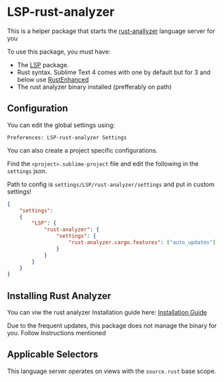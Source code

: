 # LSP-rust-analyzer

This is a helper package that starts the [rust-anallyzer](https://github.com/rust-analyzer/rust-analyzer) language server for you

To use this package, you must have:

- The [LSP](https://packagecontrol.io/packages/LSP) package.
- Rust syntax. Sublime Text 4 comes with one by default but for 3 and below use [RustEnhanced](https://packagecontrol.io/packages/Rust%20Enhanced)
- The rust analyzer binary installed (prefferably on path)

## Configuration

You can edit the global settings using:

```
Preferences: LSP-rust-analyzer Settings
```

You can also create a project specific configurations.


Find the `<project>.sublime-project` file and edit the following in the `settings` json.

Path to config is `settings/LSP/rust-analyzer/settings` and put in custom settings!

```json
{
    "settings":
    {
        "LSP": {
            "rust-analyzer": {
                "settings": {
                    "rust-analyzer.cargo.features": ["auto_updates"]
                }
            }
        }
    }
}
```

## Installing Rust Analyzer

You can viw the rust analyzer Installation guide here: [Installation Guide](https://rust-analyzer.github.io/manual.html#rust-analyzer-language-server-binary)

Due to the frequent updates, this package does not manage the binary for you. Follow Instructions mentioned


## Applicable Selectors

This language server operates on views with the `source.rust` base scope.

